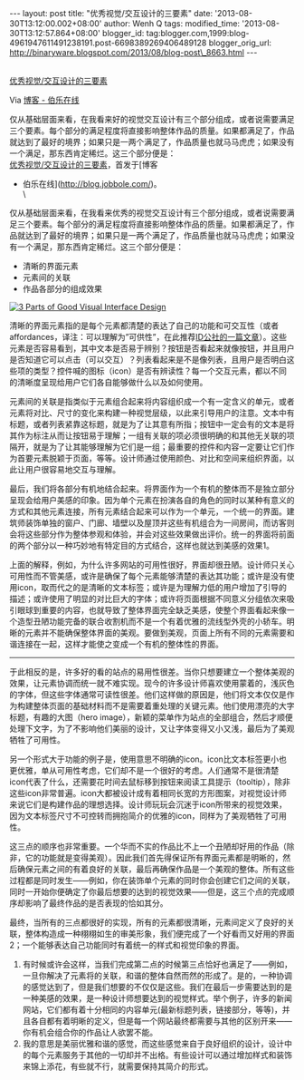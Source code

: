 --- layout: post title: "优秀视觉/交互设计的三要素" date:
'2013-08-30T13:12:00.002+08:00' author: Wenh Q tags: modified\_time:
'2013-08-30T13:12:57.864+08:00' blogger\_id:
tag:blogger.com,1999:blog-4961947611491238191.post-6698389269406489128
blogger\_orig\_url:
http://binaryware.blogspot.com/2013/08/blog-post\_8663.html ---

[\
优秀视觉/交互设计的三要素](http://blog.jobbole.com/46965/)

Via [博客 - 伯乐在线](http://blog.jobbole.com/)

仅从基础层面来看，在我看来好的视觉交互设计有三个部分组成，或者说需要满足三个要素。每个部分的满足程度将直接影响整体作品的质量。如果都满足了，作品就达到了最好的境界；如果只是一两个满足了，作品质量也就马马虎虎；如果没有一个满足，那东西肯定稀烂。这三个部分便是：\
[优秀视觉/交互设计的三要素](http://blog.jobbole.com/46965/)，首发于[博客
- 伯乐在线](http://blog.jobbole.com/)。\
\

仅从基础层面来看，在我看来优秀的视觉交互设计有三个部分组成，或者说需要满足三个要素。每个部分的满足程度将直接影响整体作品的质量。如果都满足了，作品就达到了最好的境界；如果只是一两个满足了，作品质量也就马马虎虎；如果没有一个满足，那东西肯定稀烂。这三个部分便是：

-   清晰的界面元素
-   元素间的关联
-   作品各部分的组成效果

[![3 Parts of Good Visual Interface
Design](http://cdn2.jobbole.com/2013/08/3-Parts-of-Good-Visual-Interface-Design.jpg)](http://cdn2.jobbole.com/2013/08/3-Parts-of-Good-Visual-Interface-Design.jpg "优秀视觉/交互设计的三要素")

清晰的界面元素指的是每个元素都清楚的表达了自己的功能和可交互性（或者affordances，译注：可以理解为”可供性”，在此推荐[ID公社的一篇文章](http://www.hi-id.com/?p=2732)）。这些元素是否容易看到，其中文本是否易于辨别？按钮是否看起来就像按钮，并且用户是否知道它可以点击（可以交互）？列表看起来是不是像列表，且用户是否明白这些项的类型？控件喊的图标（icon）是否有辨读性？每一个交互元素，都以不同的清晰度呈现给用户它们各自能够做什么以及如何使用。

元素间的关联是指类似于元素组合起来将内容组织成一个有一定含义的单元，或者元素将对比、尺寸的变化来构建一种视觉层级，以此来引导用户的注意。文本中有标题，或者列表紧靠这标题，就是为了让其意有所指；按钮中一定会有的文本是将其作为标注从而让按钮易于理解；一组有关联的项必须很明确的和其他无关联的项隔开，就是为了让其能够理解为它们是一组；最重要的控件和内容一定要让它们作为首要元素脱颖于页面，等等。设计师通过使用颜色、对比和空间来组织界面，以此让用户很容易地交互与理解。

最后，我们将各部分有机地结合起来。将界面作为一个有机的整体而不是独立部分呈现会给用户美感的印象。因为单个元素在扮演各自的角色的同时以某种有意义的方式和其他元素连接，所有元素结合起来可以作为一个单元，一个统一的界面。建筑师装饰单独的窗户、门廊、墙壁以及屋顶并这些有机组合为一间房间，而访客则会将这些部分作为整体参观和体验，并会对这些效果做出评价。统一的界面将前面的两个部分以一种巧妙地有特定目的方式结合，这样也就达到美感的效果1。

上面的解释，例如，为什么许多网站的可用性很好，界面却很丑陋。设计师只关心可用性而不管美感，或许是确保了每个元素能够清楚的表达其功能；或许是没有使用icon，取而代之的是清晰的文本标签；或许是为理解力低的用户增加了引导的描述；或许使用了明显的对比巨大的字体；或许将页面根据不同意义分组依次来吸引眼球到重要的内容，也就导致了整体界面完全缺乏美感，使整个界面看起来像一个造型丑陋功能完备的联合收割机而不是一个有着优雅的流线型外壳的小轿车。明晰的元素并不能确保整体界面的美观。要做到美观，页面上所有不同的元素需要和谐连接在一起，这样才能使之变成一个有机的整体性的界面。

* * * * *

于此相反的是，许多好的看的站点的易用性很差。当你只想要建立一个整体美观的效果，让元素协调而统一就不难实现。现今的许多设计师喜欢使用蒙着的，浅灰色的字体，但这些字体通常可读性很差。他们这样做的原因是，他们将文本仅仅是作为构建整体页面的基础材料而不是需要着重处理的关键元素。他们使用漂亮的大字标题，有趣的大图（hero
image），新颖的菜单作为站点的全部组合，然后才顺便处理下文字，为了不影响他们美丽的设计，又让字体变得又小又浅，最后为了美观牺牲了可用性。

另一个形式大于功能的例子是，使用意思不明确的icon。icon比文本标签更小也更优雅，单从可用性考虑，它们却不是一个很好的考虑。人们通常不是很清楚icon代表了什么，还需要花时间去鼠标移到按钮来阅读工具提示（tooltip），除非这些icon非常普遍。icon大都被设计成有着相同长宽的方形图案，对视觉设计师来说它们是构建作品的理想选择。设计师玩玩会沉迷于icon所带来的视觉效果，因为文本标签尺寸不可控转而拥抱简介的优雅的icon，同样为了美观牺牲了可用性。

这三点的顺序也非常重要。一个华而不实的作品比不上一个丑陋却好用的作品（除非，它的功能就是变得美观）。因此我们首先得保证所有界面元素都是明晰的，然后确保元素之间的有着良好的关联，最后再确保作品是一个美观的整体。所有这些过程都是同时发生——例如，你在装饰单个元素的同时你会创建它们之间的关联，同时一开始你便确定了你最后想要的达到的视觉效果——但是，这三个点的完成顺序却影响了最终作品的是否表现的恰如其分。

最终，当所有的三点都很好的实现，所有的元素都很清晰，元素间定义了良好的关联，整体构造成一种栩栩如生的审美形象，我们便完成了一个好看而又好用的界面2；一个能够表达自己功能同时有着统一的样式和视觉印象的界面。

1.  有时候或许会这样，当我们完成第二点的时候第三点恰好也满足了——例如，一旦你解决了元素将的关联，和谐的整体自然而然的形成了。是的，一种协调的感觉达到了，但是我们想要的不仅仅是这些。我们在最后一步需要达到的是一种美感的效果，是一种设计师想要达到的视觉样式。举个例子，许多的新闻网站，它们都有着十分相同的内容单元(最新标题列表，链接部分，等等)，并且各自都有着明晰的定义，但是每一个网站最终都需要与其他的区别开来——你有机会组合你的作品让人欲罢不能。
2.  我的意思是美丽优雅和谐的感觉，而这些感觉来自于良好组织的设计，设计中的每个元素服务于其他的一切却并不出格。有些设计可以通过增加样式和装饰来锦上添花，有些就不行，就需要保持其简介的形式。


